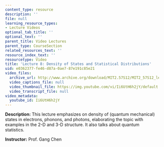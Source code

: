 ```yaml
---
content_type: resource
description: ''
file: null
learning_resource_types:
- Lecture Videos
optional_tab_title: ''
optional_text: ''
parent_title: Video Lectures
parent_type: CourseSection
related_resources_text: ''
resource_index_text: ''
resourcetype: Video
title: 'Lecture 8: Density of States and Statistical Distributions'
uid: e0362377-fe46-d87a-0ae7-87e191c85e21
video_files:
  archive_url: http://www.archive.org/download/MIT2.57S12/MIT2_57S12_lec08_300k.mp4
  video_captions_file: null
  video_thumbnail_file: https://img.youtube.com/vi/Ii6UtH6h2jY/default.jpg
  video_transcript_file: null
video_metadata:
  youtube_id: Ii6UtH6h2jY
---
```


**Description:** This lecture emphasizes on density of (quantum mechanical) states in electrons, phonons, and photons, elaborating the topic with examples in the 2-D and 3-D structure. It also talks about quantum statistics.

**Instructor:** Prof. Gang Chen